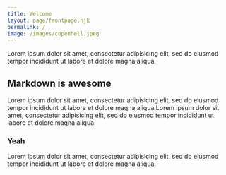 ```yaml
---
title: Welcome
layout: page/frontpage.njk
permalink: /
image: /images/copenhell.jpeg
---
```

Lorem ipsum dolor sit amet, consectetur adipisicing elit, sed do eiusmod tempor incididunt ut labore et dolore magna aliqua.

## Markdown is awesome
Lorem ipsum dolor sit amet, consectetur adipisicing elit, sed do eiusmod tempor incididunt ut labore et dolore magna aliqua.Lorem ipsum dolor sit amet, consectetur adipisicing elit, sed do eiusmod tempor incididunt ut labore et dolore magna aliqua.

### Yeah
Lorem ipsum dolor sit amet, consectetur adipisicing elit, sed do eiusmod tempor incididunt ut labore et dolore magna aliqua.


